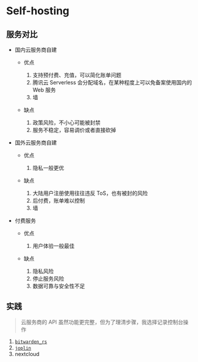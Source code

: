 # Self-hosting

## 服务对比

- 国内云服务商自建

    - 优点

        1. 支持预付费、充值，可以简化账单问题
        2. 腾讯云 Serverless 会分配域名，在某种程度上可以免备案使用国内的 Web 服务
        3. 墙

    - 缺点

        1. 政策风险，不小心可能被封禁
        2. 服务不稳定，容易调价或者直接砍掉

- 国外云服务商自建

    - 优点

        1. 隐私一般更优

    - 缺点

        1. 大陆用户注册使用往往违反 ToS，也有被封的风险
        2. 后付费，账单难以控制
        3. 墙

- 付费服务

    - 优点

        1. 用户体验一般最佳

    - 缺点

        1. 隐私风险
        2. 停止服务风险
        3. 数据可靠与安全性不足

## 实践

> 云服务商的 API 虽然功能更完整，但为了理清步骤，我选择记录控制台操作

1. [`bitwarden_rs`](./bitwarden)
2. [`joplin`](./joplin)
3. nextcloud